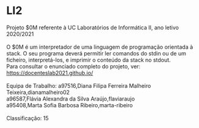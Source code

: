 # LI2
Projeto $0M referente à UC Laboratórios de Informática II, ano letivo 2020/2021
</br>
</br>
O $0M é um interpretador de uma linguagem de programação orientada à stack. O seu programa deverá permitir ler comandos do stdin ou de um ficheiro, interpretá-los, e imprimir o conteúdo da stack no stdout.
</br>
Para consultar o enunciado completo do projeto, ver: https://docenteslab2021.github.io/
</br>
</br>
Equipa de Trabalho:
a97516,Diana Filipa Ferreira Malheiro Teixeira,dianamalheiro02
</br>
a96587,Flávia Alexandra da Silva Araújo,flaviaraujo
</br>
a95408,Marta Sofia Barbosa Ribeiro,marta-ribeiro
</br>
</br>
Classificação: 15
